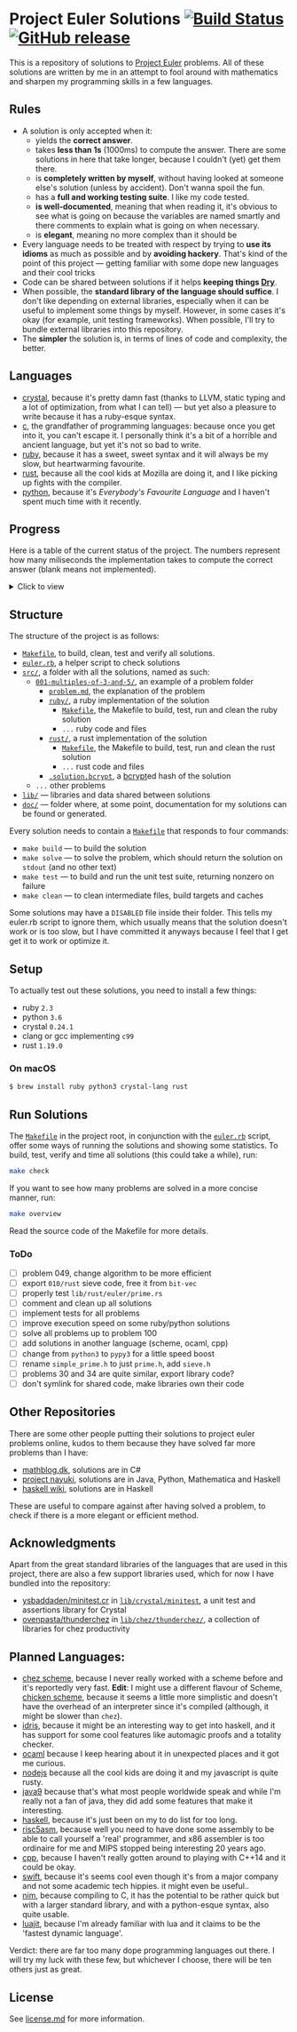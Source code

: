 # Project Euler Solutions [![Build Status](https://travis-ci.org/xfbs/euler.svg?branch=master)](https://travis-ci.org/xfbs/euler) [![GitHub release](https://img.shields.io/github/tag/xfbs/euler.svg)]()

This is a repository of solutions to [Project Euler](https://projecteuler.net/)
problems. All of these solutions are written by me in an attempt to fool around
with mathematics and sharpen my programming skills in a few languages.

## Rules

  - A solution is only accepted when it:
      - yields the **correct answer**.
      - takes **less than 1s** (1000ms) to compute the answer. There are some
        solutions in here that take longer, because I couldn't (yet) get them
        there.
      - is **completely written by myself**, without having looked at someone
        else's solution (unless by accident). Don't wanna spoil the fun.
      - has a **full and working testing suite**. I like my code tested.
      - **is well-documented**, meaning that when reading it, it's obvious to
        see what is going on because the variables are named smartly and there
        comments to explain what is going on when necessary.
      - is **elegant**, meaning no more complex than it should be
  - Every language needs to be treated with respect by trying to **use its
    idioms** as much as possible and by **avoiding hackery**. That's kind of the
    point of this project — getting familiar with some dope new languages and
    their cool tricks
  - Code can be shared between solutions if it helps **keeping things 
    [Dry](http://wiki.c2.com/?DontRepeatYourself)**.
  - When possible, the **standard library of the language should suffice**. I
    don't like depending on external libraries, especially when it can be useful
    to implement some things by myself. However, in some cases it's okay (for 
    example, unit testing frameworks). When possible, I'll try to bundle
    external libraries into this repository.
  - The **simpler** the solution is, in terms of lines of code and complexity,
    the better.

## Languages

  - [crystal](https://crystal-lang.org/), because it's pretty damn fast (thanks
    to LLVM, static typing and a lot of optimization, from what I can tell) — 
    but yet also a pleasure to write because it has a ruby-esque syntax.
  - [c](https://en.wikipedia.org/wiki/C_(programming_language)), the grandfather
    of programming languages: because once you get into it, you can't escape it.
    I personally think it's a bit of a horrible and ancient language, but yet
    it's not so bad to write.
  - [ruby](https://www.ruby-lang.org), because it has a sweet, sweet syntax and
    it will always be my slow, but heartwarming favourite.
  - [rust](https://rust-lang.org), because all the cool kids at Mozilla are
    doing it, and I like picking up fights with the compiler.
  - [python](https://python.org), because it's *Everybody's Favourite Language*
    and I haven't spent much time with it recently.

## Progress

Here is a table of the current status of the project. The numbers represent how
many miliseconds the implementation takes to compute the correct answer (blank
means not implemented). 

<details>
  <summary>Click to view</summary>

| problem | crystal | ruby |   c | rust | python | *avg* |
| ------: | ------- | ---- | --- | ---- | ------ | ----- |
| [`001`](https://projecteuler.net/problem=001) | 16ms | 68ms | 10ms | 16ms | 54ms | 32ms |
| [`002`](https://projecteuler.net/problem=002) | 16ms | 86ms | 14ms | 14ms | 62ms | 38ms |
| [`003`](https://projecteuler.net/problem=003) | 26ms | 100ms | 14ms | 18ms | 76ms | 46ms |
| [`004`](https://projecteuler.net/problem=004) | 74ms | 104ms | 12ms | 26ms | 56ms | 54ms |
| [`005`](https://projecteuler.net/problem=005) | 16ms | 66ms | 10ms | 14ms | 48ms | 30ms |
| [`006`](https://projecteuler.net/problem=006) | 14ms | 68ms | 10ms | 14ms | 48ms | 30ms |
| [`007`](https://projecteuler.net/problem=007) | 30ms | 150ms | 16ms | 24ms | 188ms | 81ms |
| [`008`](https://projecteuler.net/problem=008) | 16ms | 66ms | 12ms | 12ms | 46ms | 30ms |
| [`009`](https://projecteuler.net/problem=009) | 16ms | 66ms | 14ms | 14ms | 80ms | 38ms |
| [`010`](https://projecteuler.net/problem=010) | 140ms | 344ms | 262ms | 28ms | 496ms | 254ms |
| [`011`](https://projecteuler.net/problem=011) | 18ms | 66ms | 12ms | 14ms | 54ms | 32ms |
| [`012`](https://projecteuler.net/problem=012) | 72ms | 666ms | 38ms | 42ms | 1042ms | 372ms |
| [`013`](https://projecteuler.net/problem=013) | 18ms | 66ms | 12ms | 14ms | 48ms | 31ms |
| [`014`](https://projecteuler.net/problem=014) | 524ms | 1352ms | 34ms | 34ms | 2036ms | 796ms |
| [`015`](https://projecteuler.net/problem=015) | 20ms | 64ms | 14ms | 14ms | 46ms | 31ms |
| [`016`](https://projecteuler.net/problem=016) | 20ms | 70ms | 14ms | 16ms | 48ms | 33ms |
| [`017`](https://projecteuler.net/problem=017) | 50ms | 110ms | 12ms | 16ms | 56ms | 48ms |
| [`018`](https://projecteuler.net/problem=018) | 20ms | 72ms | 12ms | 14ms | 54ms | 34ms |
| [`019`](https://projecteuler.net/problem=019) | 16ms | 70ms | 12ms | 14ms |      | 28ms |
| [`020`](https://projecteuler.net/problem=020) | 20ms | 64ms | 12ms | 12ms | 46ms | 30ms |
| [`021`](https://projecteuler.net/problem=021) | 78ms | 448ms | 18ms | 28ms | 174ms | 149ms |
| [`022`](https://projecteuler.net/problem=022) | 38ms | 86ms | 18ms | 14ms | 68ms | 44ms |
| [`023`](https://projecteuler.net/problem=023) | 588ms | 2336ms | 52ms | 60ms |      | 759ms |
| [`024`](https://projecteuler.net/problem=024) | 16ms | 62ms | 12ms | 18ms |      | 27ms |
| [`025`](https://projecteuler.net/problem=025) | 16ms | 64ms | 10ms | 20ms | 50ms | 32ms |
| [`026`](https://projecteuler.net/problem=026) | 48ms | 134ms |      |      |      | 91ms |
| [`027`](https://projecteuler.net/problem=027) | 216ms | 918ms | 70ms |      |      | 401ms |
| [`028`](https://projecteuler.net/problem=028) | 20ms | 66ms | 12ms | 14ms | 46ms | 31ms |
| [`029`](https://projecteuler.net/problem=029) | 144ms | 82ms | 10ms | 14ms | 58ms | 61ms |
| [`030`](https://projecteuler.net/problem=030) | 30ms | 96ms | 16ms |      | 80ms | 55ms |
| [`031`](https://projecteuler.net/problem=031) | 42ms | 102ms | 14ms | 16ms | 114ms | 57ms |
| [`032`](https://projecteuler.net/problem=032) | 324ms | 1372ms | 144ms |      |      | 613ms |
| [`033`](https://projecteuler.net/problem=033) | 16ms | 68ms | 12ms |      |      | 32ms |
| [`034`](https://projecteuler.net/problem=034) | 64ms | 156ms | 44ms | 54ms |      | 79ms |
| [`035`](https://projecteuler.net/problem=035) | 614ms | 3624ms | 142ms | 172ms |      | 1138ms |
| [`036`](https://projecteuler.net/problem=036) | 18ms | 68ms | 38ms |      |      | 41ms |
| [`037`](https://projecteuler.net/problem=037) | 164ms |      | 90ms |      |      | 127ms |
| [`038`](https://projecteuler.net/problem=038) | 78ms | 164ms | 14ms | 20ms |      | 69ms |
| [`039`](https://projecteuler.net/problem=039) | 18ms | 96ms | 12ms | 16ms |      | 35ms |
| [`040`](https://projecteuler.net/problem=040) | 20ms | 68ms | 10ms | 16ms | 48ms | 32ms |
| [`041`](https://projecteuler.net/problem=041) | 490ms |      | 116ms |      |      | 303ms |
| [`042`](https://projecteuler.net/problem=042) | 26ms | 74ms |      |      |      | 50ms |
| [`043`](https://projecteuler.net/problem=043) | 18ms | 66ms | 12ms |      |      | 32ms |
| [`044`](https://projecteuler.net/problem=044) | 94ms | 616ms | 34ms |      |      | 248ms |
| [`045`](https://projecteuler.net/problem=045) | 18ms | 108ms | 10ms | 18ms | 136ms | 58ms |
| [`046`](https://projecteuler.net/problem=046) | 36ms | 260ms | 20ms |      |      | 105ms |
| [`047`](https://projecteuler.net/problem=047) | 70ms | 438ms | 36ms |      |      | 181ms |
| [`048`](https://projecteuler.net/problem=048) | 68ms | 80ms | 18ms | 38ms | 54ms | 51ms |
| [`049`](https://projecteuler.net/problem=049) | 222ms | 942ms | 204ms |      |      | 456ms |
| [`050`](https://projecteuler.net/problem=050) | 14ms | 64ms | 12ms | 150ms |      | 60ms |
| [`052`](https://projecteuler.net/problem=052) | 118ms | 262ms | 24ms |      |      | 134ms |
| *min* | 14ms | 62ms | 10ms | 12ms | 46ms | 10ms |
| *max* | 614ms | 3624ms | 262ms | 172ms | 2036ms | 3624ms |
| *average* | 95ms | 339ms | 36ms | 28ms | 186ms | 138ms |
| *mean* | 30ms | 86ms | 14ms | 16ms | 56ms | ms |
| *count* | 51 | 49 | 49 | 36 | 29 | 214 |

</details>

## Structure

The structure of the project is as follows:
  - [`Makefile`](Makefile), to build, clean, test and verify all solutions.
  - [`euler.rb`](euler.rb), a helper script to check solutions
  - [`src/`](src/), a folder with all the solutions, named as such:
      - [`001-multiples-of-3-and-5/`](src/001-multiples-of-3-and-5), an example 
        of a problem folder
          - [`problem.md`](src/001-multiples-of-3-and-5/problem.md), the
            explanation of the problem
          - [`ruby/`](src/001-multiples-of-3-and-5/ruby/), a ruby implementation
            of the solution
              - [`Makefile`](src/001-multiples-of-3-and-5/ruby/Makefile), the
                Makefile to build, test, run and clean the ruby solution
              - `...` ruby code and files
          - [`rust/`](src/001-multiples-of-3-and-5/rust), a rust implementation of the solution
              - [`Makefile`](src/001-multiples-of-3-and-5/rust/Makefile), the
                Makefile to build, test, run and clean the rust solution
              - `...` rust code and files
          - [`.solution.bcrypt`](src/001-multiples-of-3-and-5/.solution.bcrypt),
            a [bcrypt](https://en.wikipedia.org/wiki/Bcrypt)ed hash of the
            solution
      - `...` other problems
  - [`lib/`](lib/) — libraries and data shared between solutions
  - [`doc/`](doc/) — folder where, at some point, documentation for my solutions
    can be found or generated.

Every solution needs to contain a
[`Makefile`](src/001-multiples-of-3-and-5/ruby/Makefile) that responds to four
commands:
  - `make build` — to build the solution
  - `make solve` — to solve the problem, which should return the solution on
    `stdout` (and no other text)
  - `make test` — to build and run the unit test suite, returning nonzero on
    failure
  - `make clean` — to clean intermediate files, build targets and caches

Some solutions may have a `DISABLED` file inside their folder. This tells my
euler.rb script to ignore them, which usually means that the solution doesn't
work or is too slow, but I have committed it anyways because I feel that I get
get it to work or optimize it.

## Setup

To actually test out these solutions, you need to install a few things: 

  - ruby `2.3`
  - python `3.6`
  - crystal `0.24.1`
  - clang or gcc implementing `c99`
  - rust `1.19.0`

### On macOS

```bash
$ brew install ruby python3 crystal-lang rust
```

## Run Solutions

The [`Makefile`](Makefile) in the project root, in conjunction with the 
[`euler.rb`](euler.rb) script, offer some ways of running the solutions and
showing some statistics. To build, test, verify and time all solutions (this
could take a while), run:

```bash
make check
```

If you want to see how many problems are solved in a more concise manner, run:

```bash
make overview
```

Read the source code of the Makefile for more details.

### ToDo

  - [ ] problem 049, change algorithm to be more efficient
  - [ ] export `010/rust` sieve code, free it from `bit-vec`
  - [ ] properly test `lib/rust/euler/prime.rs`
  - [ ] comment and clean up all solutions
  - [ ] implement tests for all problems
  - [ ] improve execution speed on some ruby/python solutions
  - [ ] solve all problems up to problem 100
  - [ ] add solutions in another language (scheme, ocaml, cpp)
  - [ ] change from `python3` to `pypy3` for a little speed boost
  - [ ] rename `simple_prime.h` to just `prime.h`, add `sieve.h`
  - [ ] problems 30 and 34 are quite similar, export library code?
  - [ ] don't symlink for shared code, make libraries own their code

## Other Repositories

There are some other people putting their solutions to project euler problems
online, kudos to them because they have solved far more problems than I have:

  - [mathblog.dk](http://www.mathblog.dk/project-euler-solutions/), solutions
    are in C#
  - [project nayuki](https://www.nayuki.io/page/project-euler-solutions),
    solutions are in Java, Python, Mathematica and Haskell
  - [haskell wiki](https://wiki.haskell.org/Euler_problems), solutions are in
    Haskell

These are useful to compare against after having solved a problem, to check if
there is a more elegant or efficient method.

## Acknowledgments

Apart from the great standard libraries of the languages that are used in this
project, there are also a few support libraries used, which for now I have
bundled into the repository:

  - [ysbaddaden/minitest.cr](https://github.com/ysbaddaden/minitest.cr) in
    [`lib/crystal/minitest`](lib/crystal/minitest/), a unit test and assertions
    library for Crystal
  - [ovenpasta/thunderchez](https://github.com/ovenpasta/thunderchez) in
    [`lib/chez/thunderchez/`](lib/chez/thunderchez/), a collection of libraries
    for chez productivity

## Planned Languages:

  - [chez scheme](https://github.com/cisco/ChezScheme), because I never really
    worked with a scheme before and it's reportedly very fast. **Edit**: I might
    use a different flavour of Scheme, [chicken scheme](http://call-cc.org),
    because it seems a little more simplistic and doesn't have the overhead of
    an interpreter since it's compiled (although, it might be slower than
    `chez`).
  - [idris](https://www.idris-lang.org), because it might be an interesting way
    to get into haskell, and it has support for some cool features like
    automagic proofs and a totality checker.
  - [ocaml](https://github.com/ocaml/ocaml) because I keep hearing about it in
    unexpected places and it got me curious.
  - [nodejs](https://github.com/nodejs/node) because all the cool kids are doing
    it and my javascript is quite rusty.
  - [java9](https://www.oracle.com/java/java9.html) because that's what most
    people worldwide speak and while I'm really not a fan of java, they did add
    some features that make it interesting.
  - [haskell](https://www.haskell.org), because it's just been on my to do list
    for too long.
  - [risc5asm](https://rv8.io), because well you need to have done some assembly
    to be able to call yourself a 'real' programmer, and x86 assembler is too
    ordinaire for me and MIPS stopped being interesting 20 years ago.
  - [cpp](http://clang.org), because I haven't really gotten around to playing
    with C++14 and it could be okay.
  - [swift](https://github.com/apple/swift), because it's seems cool even though
    it's from a major company and not some academic tech hippies. it might even
    be useful..
  - [nim](https://nim-lang.org), because compiling to C, it has the potential to
    be rather quick but with a larger standard library, and with a python-esque
    syntax, also quite usable.
  - [luajit](https://luajit.org/luajit.html), because I'm already familiar with
    lua and it claims to be the 'fastest dynamic language'.

Verdict: there are far too many dope programming languages out there. I will try
my luck with these few, but whichever I choose, there will be ten others just as
great.

## License

See [license.md](license.md) for more information. 
